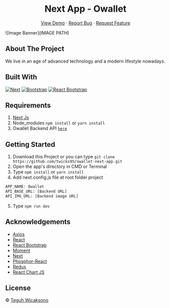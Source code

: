 <h1 align='center'>Next App - Owallet </h1>
  <p align="center">
    <a href="https://owallet.vercel.app/">View Demo</a>
    ·
    <a href="https://github.com/twicks95/owallet-next-app/issues">Report Bug</a>
    ·
    <a href="https://github.com/twicks95/owallet-next-app/pulls">Request Feature</a>
  </p>

![Image Banner](IMAGE PATH)

## About The Project

We live in an age of advanced technology and a modern lifestyle nowadays.

## Built With

[![Next](https://img.shields.io/badge/Next-v10.2.3-brightgreen)](https://github.com/facebook/react)
[![Bootstrap](https://img.shields.io/badge/Bootstrap-v5.0.x-blue)](https://github.com/twbs/bootstrap)
[![React Bootstrap](https://img.shields.io/badge/React%20Bootstrap-v1.6.1-lightgrey)](https://github.com/react-bootstrap/react-bootstrap)

## Requirements

1. <a href="https://nextjs.org/docs/getting-started">Next Js</a>
2. Node_modules `npm install` or `yarn install`
3. Owallet Backend API [`here`](https://github.com/twicks95/owallet-backend)

## Getting Started

1. Download this Project or you can type `git clone https://github.com/twicks95/owallet-next-app.git`
2. Open the app's directory in CMD or Terminal
3. Type `npm install` or `yarn install`
4. Add next.config.js file at root folder project

```sh
APP_NAME: Owallet 
API_BASE_URL: [Backend URL]
API_IMG_URL: [Backend image URL]
```

5. Type `npm run dev`

## Acknowledgements

- [Axios](https://www.npmjs.com/package/axios)
- [React](https://reactjs.org/)
- [React Bootstrap](https://react-bootstrap.github.io/)
- [Moment](https://www.npmjs.com/package/moment)
- [Next](https://www.npmjs.com/package/next)
- [Phosphor-React](https://www.npmjs.com/package/phosphor-react)
- [Redux](https://github.com/reduxjs/react-redux)
- [React Chart JS](https://github.com/reactchartjs/react-chartjs-2)

## License

© [Teguh Wicaksono](https://github.com/twicks95)
